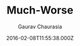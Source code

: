 ---
title: Much-Worse
github: https://github.com/gchauras/much-worse-jekyll-theme
demo: https://gchauras.github.io/much-worse-jekyll-theme/
author: Gaurav Chaurasia
ssg:
  - Jekyll
cms:
  - No Cms
date: 2016-02-08T11:55:38.000Z
description: Template for jekyll base website and blog
stale: true
disabled_reason: demo url not found
disabled: true
---